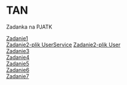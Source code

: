 # TAN
Zadanka na PJATK

[Zadanie1](https://github.com/wiktorowczarek/TAN/blob/main/Zadanie1/Zadanie1.cs) <br>
[Zadanie2-plik UserService](https://github.com/wiktorowczarek/TAN/blob/main/Zadanie2/LegacyApp/UserService.cs)
[Zadanie2-plik User](https://github.com/wiktorowczarek/TAN/blob/main/Zadanie2/LegacyApp/User.cs) <br>
[Zadanie3](https://github.com/wiktorowczarek/TAN/tree/main/Zadanie3) <br>
[Zadanie4](https://github.com/wiktorowczarek/TAN/tree/main/Zadanie4/WpfExample) <br>
[Zadanie5](https://github.com/wiktorowczarek/TAN/tree/main/Zadanie5/StudentsAPI) <br>
[Zadanie6](https://github.com/wiktorowczarek/TAN/tree/main/Zadanie6/SampleWebApp) <br>
[Zadanie7](https://github.com/wiktorowczarek/TAN/tree/main/Zadanie7/WarehouseAPI)

